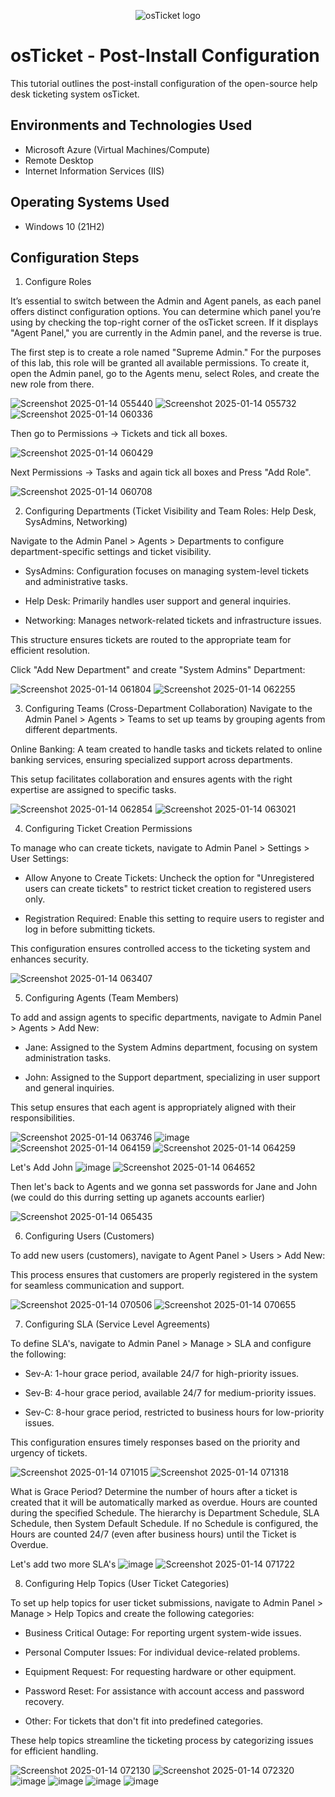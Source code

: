 <p align="center">
<img src="https://i.imgur.com/Clzj7Xs.png" alt="osTicket logo"/>
</p>

<h1>osTicket - Post-Install Configuration</h1>
This tutorial outlines the post-install configuration of the open-source help desk ticketing system osTicket.<br />

<h2>Environments and Technologies Used</h2>

- Microsoft Azure (Virtual Machines/Compute)
- Remote Desktop
- Internet Information Services (IIS)

<h2>Operating Systems Used </h2>

- Windows 10</b> (21H2)

<h2>Configuration Steps</h2>

1. Configure Roles

It’s essential to switch between the Admin and Agent panels, as each panel offers distinct configuration options. You can determine which panel you’re using by checking the top-right corner of the osTicket screen. If it displays "Agent Panel," you are currently in the Admin panel, and the reverse is true.

The first step is to create a role named "Supreme Admin." For the purposes of this lab, this role will be granted all available permissions. To create it, open the Admin panel, go to the Agents menu, select Roles, and create the new role from there.

![Screenshot 2025-01-14 055440](https://github.com/user-attachments/assets/7eb8b66f-a36c-45b9-ac0e-e86e542a1783)
![Screenshot 2025-01-14 055732](https://github.com/user-attachments/assets/d5b439aa-2666-4c31-8835-2353eee86be6)
![Screenshot 2025-01-14 060336](https://github.com/user-attachments/assets/2d9260db-cded-416a-a7c7-899516312e59)

Then go to Permissions -> Tickets and tick all boxes.

![Screenshot 2025-01-14 060429](https://github.com/user-attachments/assets/fac332d0-af37-496e-a533-f198de6bb037)

Next Permissions -> Tasks and again tick all boxes and Press "Add Role".

![Screenshot 2025-01-14 060708](https://github.com/user-attachments/assets/43c0cd52-df90-48c7-bb01-98956394b358)

2. Configuring Departments (Ticket Visibility and Team Roles: Help Desk, SysAdmins, Networking)

Navigate to the Admin Panel > Agents > Departments to configure department-specific settings and ticket visibility.

- SysAdmins: Configuration focuses on managing system-level tickets and administrative tasks.
  
- Help Desk: Primarily handles user support and general inquiries.
  
- Networking: Manages network-related tickets and infrastructure issues.
  
This structure ensures tickets are routed to the appropriate team for efficient resolution.

Click "Add New Department" and create "System Admins" Department: 

![Screenshot 2025-01-14 061804](https://github.com/user-attachments/assets/0f35dd1d-c6b8-439d-a58f-c5bfa8eb2eba)
![Screenshot 2025-01-14 062255](https://github.com/user-attachments/assets/5943c7fa-f220-4e02-b1dd-d3a9b51a7699)

3. Configuring Teams (Cross-Department Collaboration)
Navigate to the Admin Panel > Agents > Teams to set up teams by grouping agents from different departments.

Online Banking: A team created to handle tasks and tickets related to online banking services, ensuring specialized support across departments.

This setup facilitates collaboration and ensures agents with the right expertise are assigned to specific tasks.

![Screenshot 2025-01-14 062854](https://github.com/user-attachments/assets/4c421c2a-7415-4ef9-b926-fed76e9cb795)
![Screenshot 2025-01-14 063021](https://github.com/user-attachments/assets/977fb09f-4d9d-4269-a7c9-04a3a2bf5810)

4. Configuring Ticket Creation Permissions
   
To manage who can create tickets, navigate to Admin Panel > Settings > User Settings:

- Allow Anyone to Create Tickets: Uncheck the option for "Unregistered users can create tickets" to restrict ticket creation to registered users only.
  
- Registration Required: Enable this setting to require users to register and log in before submitting tickets.
  
This configuration ensures controlled access to the ticketing system and enhances security.

![Screenshot 2025-01-14 063407](https://github.com/user-attachments/assets/f1942e08-d25a-4678-a3b6-4569a666ec76)

5. Configuring Agents (Team Members)

To add and assign agents to specific departments, navigate to Admin Panel > Agents > Add New:

- Jane: Assigned to the System Admins department, focusing on system administration tasks.
  
- John: Assigned to the Support department, specializing in user support and general inquiries.
  
This setup ensures that each agent is appropriately aligned with their responsibilities.

![Screenshot 2025-01-14 063746](https://github.com/user-attachments/assets/16c95745-1203-4e84-9e31-6516442688c5)
![image](https://github.com/user-attachments/assets/e3cd131e-7e85-40cd-88b0-09341c23791d)
![Screenshot 2025-01-14 064159](https://github.com/user-attachments/assets/18913131-7e75-4ecd-9d39-a4df1e623fe9)
![Screenshot 2025-01-14 064259](https://github.com/user-attachments/assets/c94c2167-f1a9-42d0-a8a6-801fb2ab7777)

Let's Add John
![image](https://github.com/user-attachments/assets/546b1006-5d01-4913-970a-bf298f0aee59)
![Screenshot 2025-01-14 064652](https://github.com/user-attachments/assets/ef1cd770-cf06-478c-a6e2-61c6dbc918bb)

Then let's back to Agents and we gonna set passwords for Jane and John (we could do this durring setting up aganets accounts earlier)

![Screenshot 2025-01-14 065435](https://github.com/user-attachments/assets/3f42555d-6e97-4146-bdc5-111fe352f793)


6. Configuring Users (Customers)
   
To add new users (customers), navigate to Agent Panel > Users > Add New:

This process ensures that customers are properly registered in the system for seamless communication and support.

![Screenshot 2025-01-14 070506](https://github.com/user-attachments/assets/18aab741-c847-4816-8c65-b2ec61cdc9a0)
![Screenshot 2025-01-14 070655](https://github.com/user-attachments/assets/6c164e11-87d1-4073-8537-61965769bad5)

7. Configuring SLA (Service Level Agreements)
   
To define SLA's, navigate to Admin Panel > Manage > SLA and configure the following:

- Sev-A: 1-hour grace period, available 24/7 for high-priority issues.
  
- Sev-B: 4-hour grace period, available 24/7 for medium-priority issues.
  
- Sev-C: 8-hour grace period, restricted to business hours for low-priority issues.
  
This configuration ensures timely responses based on the priority and urgency of tickets.

![Screenshot 2025-01-14 071015](https://github.com/user-attachments/assets/b8bc8de9-6f25-4733-be58-f26ff3c7595f)
![Screenshot 2025-01-14 071318](https://github.com/user-attachments/assets/6b18b9eb-19b8-48d4-b0fc-e3936cb2e401)

What is Grace Period? 
Determine the number of hours after a ticket is created that it will be automatically marked as overdue.
Hours are counted during the specified Schedule. The hierarchy is Department Schedule, SLA Schedule, then System Default Schedule. If no Schedule is configured, the Hours are counted 24/7 (even after business hours) until the Ticket is Overdue.

Let's add two more SLA's
![image](https://github.com/user-attachments/assets/24c02ff2-0433-4b3d-8ed6-6674665b4b6d)
![Screenshot 2025-01-14 071722](https://github.com/user-attachments/assets/8a068496-8731-41e0-a6ff-086116d31208)

8. Configuring Help Topics (User Ticket Categories)
   
To set up help topics for user ticket submissions, navigate to Admin Panel > Manage > Help Topics and create the following categories:

- Business Critical Outage: For reporting urgent system-wide issues.
  
- Personal Computer Issues: For individual device-related problems.
  
- Equipment Request: For requesting hardware or other equipment.
  
- Password Reset: For assistance with account access and password recovery.
  
- Other: For tickets that don't fit into predefined categories.
  
These help topics streamline the ticketing process by categorizing issues for efficient handling.

![Screenshot 2025-01-14 072130](https://github.com/user-attachments/assets/26bf92eb-c0c8-4025-a692-59118a8fc141)
![Screenshot 2025-01-14 072320](https://github.com/user-attachments/assets/3d69ab41-a9a3-4b79-88c3-de0b9d44ab71)
![image](https://github.com/user-attachments/assets/bfbba0f2-00a9-4da1-a397-b98c93e3f04c)
![image](https://github.com/user-attachments/assets/8216855c-b558-425c-9063-177b7e69b36f)
![image](https://github.com/user-attachments/assets/c8649960-8a49-4179-99c0-bfc8ab0af9b7)
![image](https://github.com/user-attachments/assets/e501825f-01af-4d07-820c-06ec6286fc78)




